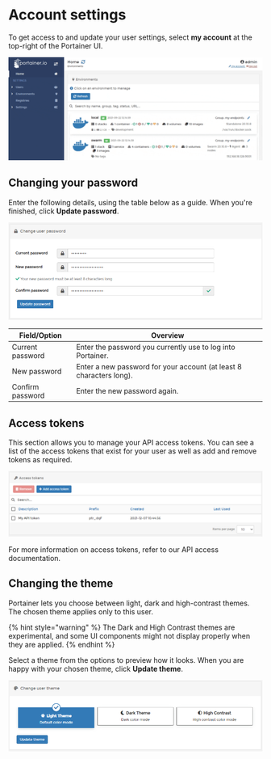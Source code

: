 # Account settings

To get access to and update your user settings, select **my account** at the top-right of the Portainer UI.

![](../.gitbook/assets/account-settings-1.gif)

## Changing your password

Enter the following details, using the table below as a guide. When you're finished, click **Update password**.

![](../.gitbook/assets/account-settings-2.png)

| Field/Option     | Overview                                                            |
| ---------------- | ------------------------------------------------------------------- |
| Current password | Enter the password you currently use to log into Portainer.         |
| New password     | Enter a new password for your account (at least 8 characters long). |
| Confirm password | Enter the new password again.                                       |

## Access tokens

This section allows you to manage your API access tokens. You can see a list of the access tokens that exist for your user as well as add and remove tokens as required.

![](<../.gitbook/assets/2.11-account-settings-accesstokens (1).png>)

For more information on access tokens, refer to our API access documentation.

## Changing the theme

Portainer lets you choose between light, dark and high-contrast themes. The chosen theme applies only to this user.

{% hint style="warning" %}
The Dark and High Contrast themes are experimental, and some UI components might not display properly when they are applied.
{% endhint %}

Select a theme from the options to preview how it looks. When you are happy with your chosen theme, click **Update theme**.

![](../.gitbook/assets/account-settings-3.png)

